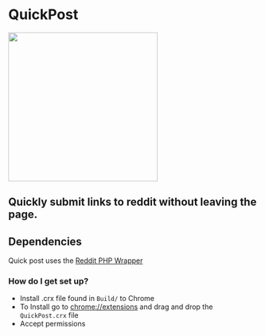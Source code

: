 # QuickPost #
<img src="http://findicons.com/files/icons/2779/simple_icons/512/reddit_512_black.png" height="300" width="300">

## Quickly submit links to reddit without leaving the page.

## Dependencies		
Quick post uses the [Reddit PHP Wrapper](https://github.com/jcleblanc/reddit-php-sdk)		

### How do I get set up? ###		

* Install .crx file found in `Build/` to Chrome		
* To Install go to <chrome://extensions> and drag and drop the `QuickPost.crx` file		
* Accept permissions
